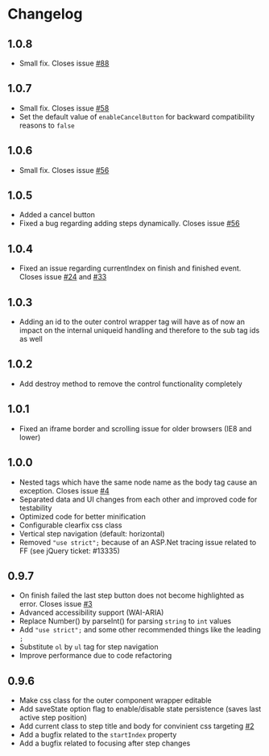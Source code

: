 # Changelog

## 1.0.8
- Small fix. Closes issue [#88](https://github.com/rstaib/jquery-steps/issues/88)

## 1.0.7
- Small fix. Closes issue [#58](https://github.com/rstaib/jquery-steps/issues/58)
- Set the default value of `enableCancelButton` for backward compatibility reasons to `false`

## 1.0.6
- Small fix. Closes issue [#56](https://github.com/rstaib/jquery-steps/issues/56)

## 1.0.5

- Added a cancel button
- Fixed a bug regarding adding steps dynamically. Closes issue [#56](https://github.com/rstaib/jquery-steps/issues/56)

## 1.0.4

- Fixed an issue regarding currentIndex on finish and finished event. Closes issue [#24](https://github.com/rstaib/jquery-steps/issues/24) and [#33](https://github.com/rstaib/jquery-steps/issues/33)

## 1.0.3

- Adding an id to the outer control wrapper tag will have as of now an impact on the internal uniqueid handling and therefore to the sub tag ids as well

## 1.0.2

- Add destroy method to remove the control functionality completely

## 1.0.1

- Fixed an iframe border and scrolling issue for older browsers (IE8 and lower)

## 1.0.0

- Nested tags which have the same node name as the body tag cause an exception. Closes issue [#4](https://github.com/rstaib/jquery-steps/issues/4)
- Separated data and UI changes from each other and improved code for testability
- Optimized code for better minification
- Configurable clearfix css class
- Vertical step navigation (default: horizontal)
- Removed `"use strict";` because of an ASP.Net tracing issue related to FF (see jQuery ticket: #13335)

## 0.9.7

- On finish failed the last step button does not become highlighted as error. Closes issue [#3](https://github.com/rstaib/jquery-steps/issues/3)
- Advanced accessibility support (WAI-ARIA)
- Replace Number() by parseInt() for parsing `string` to `int` values
- Add `"use strict";` and some other recommended things like the leading `;`
- Substitute `ol` by `ul` tag for step navigation
- Improve performance due to code refactoring

## 0.9.6

- Make css class for the outer component wrapper editable
- Add saveState option flag to enable/disable state persistence (saves last active step position)
- Add current class to step title and body for convinient css targeting [#2](https://github.com/rstaib/jquery-steps/issues/2)
- Add a bugfix related to the `startIndex` property
- Add a bugfix related to focusing after step changes
